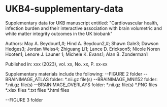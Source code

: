 # UKB4-supplementary-data
Supplementary data for UKB manuscript entitled: "Cardiovascular health, infection burden and their interactive association with brain volumetric and white matter integrity outcomes in the UK biobank"

Authors:
May A. Beydoun1,#; Hind A. Beydoun2,#; Shawn Gale3;  Dawson Hedges3; Jordan Weiss4; Zhiguang Li1; Lance D. Erickson5; Nicole Noren Hooten1; Lenore J. Launer 1; Michele K. Evans1; Alan B. Zonderman1


Published in: xxx (2023), vol. xx, No. xx, P. xx-xx

Supplementary materials include the following:
--FIGURE 2 folder
  --BRAINIMAGE_ATLAS folder: *.nii.gz file(s)
  --BRAINIMAGE_MNI152 folder: *.nii.gz file(s)
  --BRAINIMAGE_OVERLAYS folder: *.nii.gz file(s)
*.PNG files
*.xlsx files
*.txt files
*.html files

--FIGURE 3 folder
